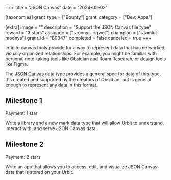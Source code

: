 +++
title = "JSON Canvas"
date = "2024-05-02"

[taxonomies]
grant_type = ["Bounty"]
grant_category = ["Dev: Apps"]

[extra]
image = ""
description = "Support the JSON Canvas file type"
reward = "3 stars"
assignee = ["~ronnys-rigwet"]
champion = ["~tamlut-modnys"]
grant_id = "B0347"
completed = false
canceled = true
+++

Infinite canvas tools provide for a way to represent data that has networked, visually organized relationships. For example, you might be familiar with personal note-taking tools like Obsidian and Roam Research, or design tools like Figma.

The [JSON Canvas](https://jsoncanvas.org) data type provides a general spec for data of this type. It's created and supported by the creators of Obsidian, but is general enough to represent any data in this format.


## Milestone 1
Payment: 1 star

Write a library and a new mark data type that will allow Urbit to understand, interact with, and serve JSON Canvas data. 

## Milestone 2
Payment: 2 stars

Write an app that allows you to access, edit, and visualize JSON Canvas data that is stored on your Urbit.
